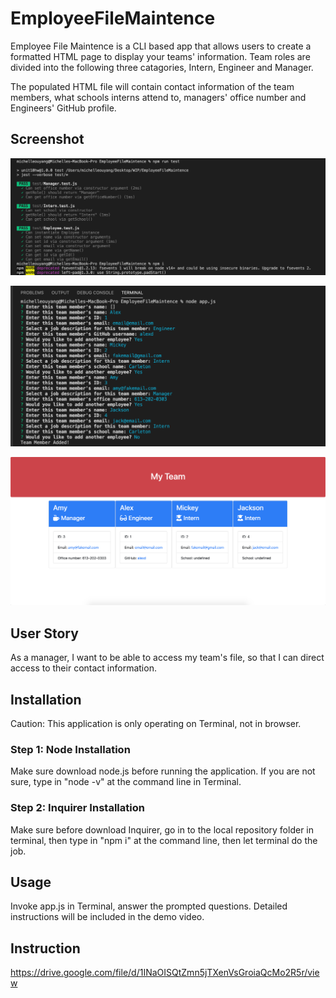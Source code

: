 # EmployeeFileMaintence

Employee File Maintence is a CLI based app that allows users to create a formatted HTML page to display your teams' information. Team roles are divided into the following three catagories, Intern, Engineer and Manager. 

The populated HTML file will contain contact information of the team members, what schools interns attend to, managers' office number and Engineers' GitHub profile. 

## Screenshot

![Screenshot](test.jpeg)

![Screenshot](input.jpeg)

![Screenshot](screenshot.jpeg)

## User Story

As a manager, I want to be able to access my team's file, so that I can direct access to their contact information.

## Installation

Caution: This application is only operating on Terminal, not in browser.

### Step 1: Node Installation

Make sure download node.js before running the application. 
If you are not sure, type in "node -v" at the command line in Terminal.

### Step 2: Inquirer Installation 

Make sure before download Inquirer, go in to the local repository folder in terminal, 
then type in "npm i" at the command line, then let terminal do the job.

## Usage
Invoke app.js in Terminal, answer the prompted questions.
Detailed instructions will be included in the demo video.

## Instruction

https://drive.google.com/file/d/1INaOISQtZmn5jTXenVsGroiaQcMo2R5r/view
